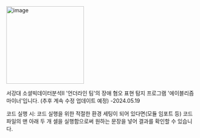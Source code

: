 <img width="204" alt="image" src="https://github.com/neinlee/Abelism-Miner_underline/assets/139494296/015f7e43-7446-4a09-bc5e-61c80cfa2b63">



서강대 소셜빅데이터분석Ⅱ '언더라인 팀'의 장애 혐오 표현 탐지 프로그램 '에이블리즘 마이너'입니다.
(추후 계속 수정 업데이트 예정)
-2024.05.19


코드 실행 시:
코드 실행을 위한 적절한 환경 세팅이 되어 있다면(모듈 임포트 등) 코드 파일의 맨 아래 두 개 셀을 실행함으로써 원하는 문장을 넣어 결과를 확인할 수 있습니다.
